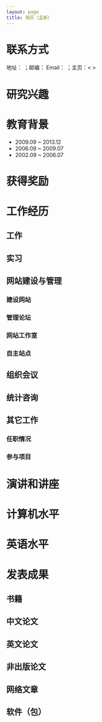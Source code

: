 ```yaml
---
layout: page
title: 简历（孟新）
---
```


# 联系方式

地址： ；邮编： 
Email： ；主页：< >

# 研究兴趣



# 教育背景

- 2009.09 ~ 2013.12 
- 2006.09 ~ 2009.07
- 2002.09 ~ 2006.07 

# 获得奖励



# 工作经历

## 工作



## 实习



## 网站建设与管理



### 建设网站


### 管理论坛



### 网站工作室



### 自主站点



## 组织会议



## 统计咨询



## 其它工作



### 任职情况



### 参与项目



# 演讲和讲座



# 计算机水平



# 英语水平


# 发表成果

## 书籍


## 中文论文


## 英文论文


## 非出版论文


## 网络文章


## 软件（包）

